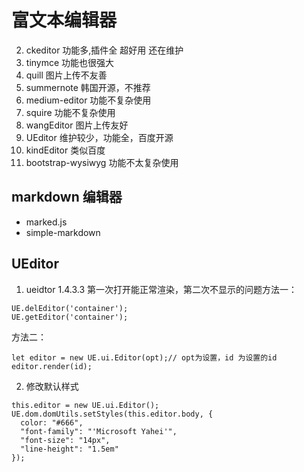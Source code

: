 # 富文本编辑器

2.  ckeditor 功能多,插件全 超好用 还在维护
9.  tinymce 功能也很强大
3.  quill 图片上传不友善
1.  summernote 韩国开源，不推荐
4.  medium-editor 功能不复杂使用
5.  squire 功能不复杂使用
6.  wangEditor 图片上传友好
7.  UEditor 维护较少，功能全，百度开源
8.  kindEditor 类似百度
10. bootstrap-wysiwyg 功能不太复杂使用

## markdown 编辑器

*   marked.js
*   simple-markdown

## UEditor

1.  ueidtor 1.4.3.3 第一次打开能正常渲染，第二次不显示的问题方法一：

```
UE.delEditor('container');
UE.getEditor('container');
```

方法二：

```
let editor = new UE.ui.Editor(opt);// opt为设置，id 为设置的id
editor.render(id);
```

2.  修改默认样式

```
this.editor = new UE.ui.Editor();
UE.dom.domUtils.setStyles(this.editor.body, {
  color: "#666",
  "font-family": "'Microsoft Yahei'",
  "font-size": "14px",
  "line-height": "1.5em"
});
```
